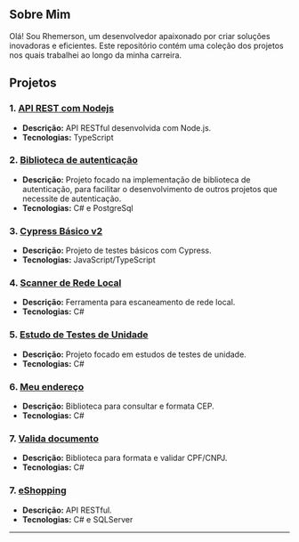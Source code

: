 ## Sobre Mim

Olá! Sou Rhemerson, um desenvolvedor apaixonado por criar soluções inovadoras e eficientes. Este repositório contém uma coleção dos projetos nos quais trabalhei ao longo da minha carreira.

## Projetos

### 1. [API REST com Nodejs](https://github.com/Dr141/Api_REST_NodeJs)
- **Descrição:** API RESTful desenvolvida com Node.js.
- **Tecnologias:** TypeScript

### 2. [Biblioteca de autenticação](https://github.com/Dr141/Biblioteca.Autenticacao)
- **Descrição:** Projeto focado na implementação de biblioteca de autenticação, para facilitar o desenvolvimento de outros projetos que necessite de autenticação.
- **Tecnologias:** C# e PostgreSql

### 3. [Cypress Básico v2](https://github.com/Dr141/cypress-basico-v2)
- **Descrição:** Projeto de testes básicos com Cypress.
- **Tecnologias:** JavaScript/TypeScript

### 4. [Scanner de Rede Local](https://github.com/Dr141/NetWorkingInfo)
- **Descrição:** Ferramenta para escaneamento de rede local.
- **Tecnologias:** C#

### 5. [Estudo de Testes de Unidade](https://github.com/Dr141/EstudoTesteUnidade)
- **Descrição:** Projeto focado em estudos de testes de unidade.
- **Tecnologias:** C#

### 6. [Meu endereço](https://github.com/Dr141/MeuEndereco)
- **Descrição:** Biblioteca para consultar e formata CEP.
- **Tecnologias:** C#

### 7. [Valida documento](https://github.com/Dr141/ValidaDocumento)
- **Descrição:** Biblioteca para formata e validar CPF/CNPJ.
- **Tecnologias:** C#

### 7. [eShopping](https://github.com/Dr141/eShopping)
- **Descrição:** API RESTful.
- **Tecnologias:** C# e SQLServer
---

<!---
Dr141/Dr141 is a ✨ special ✨ repository because its `README.md` (this file) appears on your GitHub profile.
You can click the Preview link to take a look at your changes.
--->
